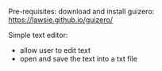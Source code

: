 Pre-requisites: download and install guizero: https://lawsie.github.io/guizero/

Simple text editor:
- allow user to edit text
- open and save the text into a txt file
